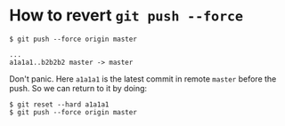 # How to revert `git push --force`

```
$ git push --force origin master

...
a1a1a1..b2b2b2 master -> master
```

Don't panic. Here `a1a1a1` is the latest commit in remote `master` before the push.
So we can return to it by doing:

```
$ git reset --hard a1a1a1
$ git push --force origin master
```
